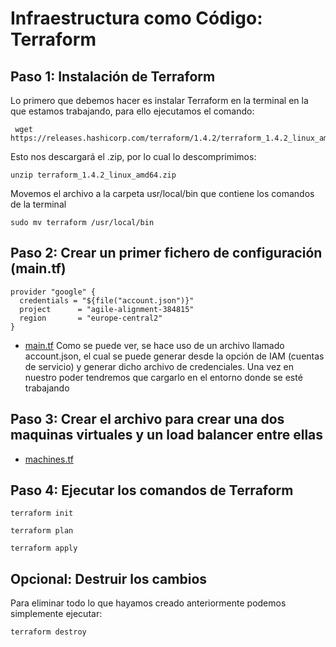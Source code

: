 # Infraestructura como Código: Terraform

## Paso 1: Instalación de Terraform

Lo primero que debemos hacer es instalar Terraform en la terminal en la que estamos trabajando, para ello ejecutamos el comando:

```
 wget https://releases.hashicorp.com/terraform/1.4.2/terraform_1.4.2_linux_amd64.zip
```

Esto nos descargará el .zip, por lo cual lo descomprimimos:

```
unzip terraform_1.4.2_linux_amd64.zip
```

Movemos el archivo a la carpeta usr/local/bin que contiene los comandos de la terminal

```
sudo mv terraform /usr/local/bin
```

## Paso 2: Crear un primer fichero de configuración (main.tf)

```
provider "google" {
  credentials = "${file("account.json")}"
  project      = "agile-alignment-384815"
  region       = "europe-central2"
}
```
* [main.tf](main.tf)
Como se puede ver, se hace uso de un archivo llamado account.json, el cual se puede generar desde la opción de IAM (cuentas de servicio) y generar dicho archivo de credenciales. Una vez en nuestro poder tendremos que cargarlo en el entorno donde se esté trabajando

## Paso 3: Crear el archivo para crear una dos maquinas virtuales y un load balancer entre ellas

* [machines.tf](machines.tf)

## Paso 4: Ejecutar los comandos de Terraform

```
terraform init
```

```
terraform plan
```

```
terraform apply
```


## Opcional: Destruir los cambios

Para eliminar todo lo que hayamos creado anteriormente podemos simplemente ejecutar:

```
terraform destroy
```